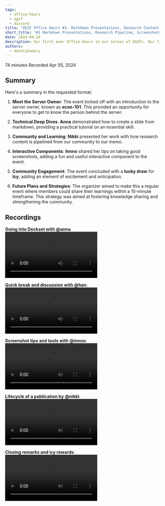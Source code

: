 ```yaml
---
tags:
  - office-hours
  - ogif
  - discord
title: "OGIF Office Hours #1: Markdown Presentations, Research Content Pipeline, and Professional Screenshots"
short_title: "#1 Markdown Presentations, Research Pipeline, Screenshots How-to"
date: 2024-04-26
description: Our first ever Office Hours in our series of OGIFs. Our first day to exchange knowledge and insights on topics and projects we're working on and tools we're using for our internal work and clients.
authors:
  - monotykamary
---
```


74 minutes
Recorded Apr 05, 2024

## Summary

Here's a summary in the requested format:

1. **Meet the Server Owner**: The event kicked off with an introduction to the server owner, known as **econ-101**. This provided an opportunity for everyone to get to know the person behind the server.

2. **Technical Deep Dives**: **Anna** demonstrated how to create a slide from markdown, providing a practical tutorial on an essential skill.

3. **Community and Learning**: **Nikki** presented her work with how research content is pipelined from our community to our memo.

4. **Interactive Components**: **Innno** shared her tips on taking good screenshots, adding a fun and useful interactive component to the event.

5. **Community Engagement**: The event concluded with a **lucky draw** for **Icy**, adding an element of excitement and anticipation.

6. **Future Plans and Strategies**: The organizer aimed to make this a regular event where members could share their learnings within a 10-minute timeframe. This strategy was aimed at fostering knowledge sharing and strengthening the community.

## Recordings

**Going into Deckset with @anna**
![](assets/1-ogif-office-hours-0405_0405-1_compressed.mp4)

**Quick break and discussion with @han**:
![](assets/1-ogif-office-hours-0405_0405-2_compressed.mp4)

**Screenshot tips and tools with @innno**:
![](assets/1-ogif-office-hours-0405_0405-3_compressed.mp4)

**Lifecycle of a publication by @nikki**:
![](assets/1-ogif-office-hours-0405_0405-4_compressed.mp4)

**Closing remarks and icy rewards**:
![](assets/1-ogif-office-hours-0405_0405-5_compressed.mp4)
